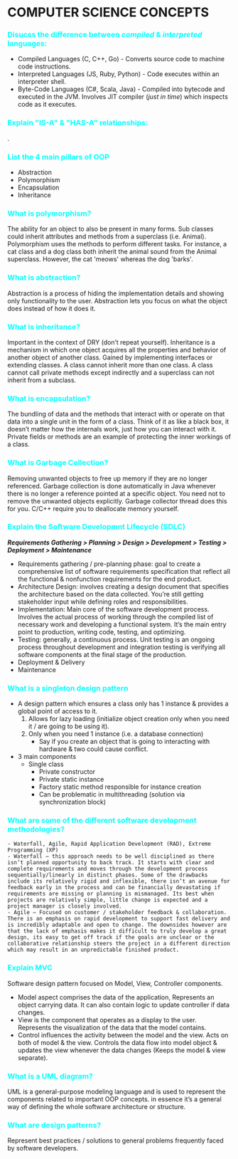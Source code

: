 # COMPUTER SCIENCE CONCEPTS
### <span style="color: aqua">Disucss the difference between _compiled_ & _interpreted_ languages:</span>
* Compiled Languages (C, C++, Go) - Converts source code to machine code instructions.
* Interpreted Languages (JS, Ruby, Python) - Code executes within an interpreter shell.
* Byte-Code Languages (C#, Scala, Java) - Compiled into bytecode and executed in the JVM. Involves JIT compiler (_just in time_) which inspects code as it executes.

### <span style="color: aqua">Explain "IS-A" & "HAS-A" relationships:</span>
.

### <span style="color: aqua">List the 4 main pillars of OOP</span>
- Abstraction
- Polymorphism
- Encapsulation
- Inheritance

### <span style="color: aqua">What is polymorphism?</span>
The ability for an object to also be present in many forms. Sub classes could inherit attributes and methods from a superclass (i.e. Animal). Polymorphism uses the methods to perform different tasks. For instance, a cat class and a dog class both inherit the animal sound from the Animal superclass. However, the cat 'meows' whereas the dog 'barks'.

### <span style="color: aqua">What is abstraction?</span>
Abstraction is a process of hiding the implementation details and showing only functionality to the user. Abstraction lets you focus on what the object does instead of how it does it.

### <span style="color: aqua">What is inheritance?</span>
Important in the context of DRY (don’t repeat yourself). Inheritance is a mechanism in which one object acquires all the properties and behavior of another object of another class. Gained by implementing interfaces or extending classes. A class cannot inherit more than one class. A class cannot call private methods except indirectly and a superclass can not inherit from a subclass.

### <span style="color: aqua">What is encapsulation?</span>
The bundling of data and the methods that interact with or operate on that data into a single unit in the form of a class. Think of it as like a black box, it doesn’t matter how the internals work, just how you can interact with it. Private fields or methods are an example of protecting the inner workings of a class. 

### <span style="color: aqua">What is Garbage Collection?</span>
Removing unwanted objects to free up memory if they are no longer referenced. Garbage collection is done automatically in Java whenever there is no longer a reference pointed at a specific object. You need not to remove the unwanted objects explicitly. Garbage collector thread does this for you. C/C++ require you to deallocate memory yourself.

### <span style="color: aqua">Explain the Software Developmnt Lifecycle (SDLC)</span>
***Requirements Gathering > Planning > Design > Development > Testing > Deployment > Maintenance***  
* Requirements gathering / pre-planning phase: goal to create a comprehensive list of software requirements specification that reflect all the functional & nonfunction requirements for the end product.
* Architecture Design: involves creating a design document that specifies the architecture based on the data collected. You’re still getting stakeholder input while defining roles and responsibilities.
* Implementation: Main core of the software development process. Involves the actual process of working through the compiled list of necessary work and developing a functional system. It’s the main entry point to production, writing code, testing, and optimizing.
* Testing: generally, a continuous process. Unit testing is an ongoing process throughout development and integration testing is verifying all software components at the final stage of the production.
* Deployment & Delivery
* Maintenance 


### <span style="color: aqua">What is a singleton design pattern</span>
- A design pattern which ensures a class only has 1 instance & provides a global point of access to it.
    1. Allows for lazy loading (initialize object creation only when you need it / are going to be using it).
    2. Only when you need 1 instance (i.e. a database connection)
        - Say if you create an object that is going to interacting with hardware & two could cause conflict.
- 3 main components
    - Single class
        - Private constructor
        - Private static instance
        - Factory static method responsible for instance creation
        - Can be problematic in multithreading (solution via synchronization block)

### <span style="color: aqua">What are some of the different software development methodologies?</span>
    - Waterfall, Agile, Rapid Application Development (RAD), Extreme Programming (XP)
    - Waterfall – this approach needs to be well disciplined as there isn’t planned opportunity to back track. It starts with clear and complete requirements and moves through the development process sequentially/linearly in distinct phases. Some of the drawbacks include its relatively rigid and inflexible, there isn’t an avenue for feedback early in the process and can be financially devastating if requirements are missing or planning is mismanaged. Its best when projects are relatively simple, little change is expected and a project manager is closely involved.
    - Agile – Focused on customer / stakeholder feedback & collaboration. There is an emphasis on rapid development to support fast delivery and is incredibly adaptable and open to change. The downsides however are that the lack of emphasis makes it difficult to truly develop a great design, its easy to get off track if the goals are unclear or the collaborative relationship steers the project in a different direction which may result in an unpredictable finished product.


### <span style="color: aqua">Explain MVC</span>
Software design pattern focused on Model, View, Controller components.
- Model aspect comprises the data of the application, Represents an object carrying data. It can also contain logic to update controller if data changes.
- View is the component that operates as a display to the user. Represents the visualization of the data that the model contains.
- Control influences the activity between the model and the view. Acts on both of model & the view. Controls the data flow into model object & updates the view whenever the data changes (Keeps the model & view separate).

### <span style="color: aqua">What is a UML diagram?</span>
UML is a general-purpose modeling language and is used to represent the components related to important OOP concepts. in essence it’s a general way of defining the whole software architecture or structure.

### <span style="color: aqua">What are design patterns?</span>
Represent best practices / solutions to general problems  frequently faced by software developers.

### <span style="color: aqua"></span>

### <span style="color: aqua"></span>

### <span style="color: aqua"></span>

### <span style="color: aqua"></span>

### <span style="color: aqua"></span>

### <span style="color: aqua"></span>

### <span style="color: aqua"></span>